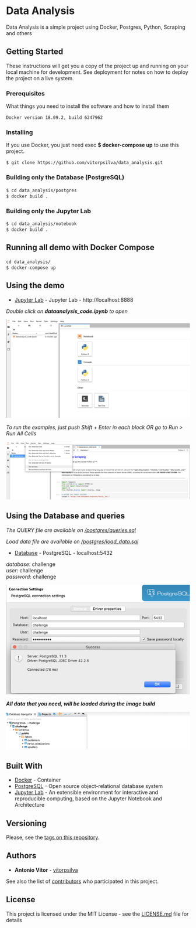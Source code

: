 # Data Analysis
Data Analysis is a simple project using Docker, Postgres, Python, Scraping and others

## Getting Started

These instructions will get you a copy of the project up and running on your local machine for development. See deployment for notes on how to deploy the project on a live system.

### Prerequisites

What things you need to install the software and how to install them

```
Docker version 18.09.2, build 6247962
```

### Installing

If you use Docker, you just need exec **$ docker-compose up** to use this project.

```
$ git clone https://github.com/vitorpsilva/data_analysis.git
```
### Building only the Database (PostgreSQL)
```
$ cd data_analysis/postgres
$ docker build .
```

### Building only the Jupyter Lab

```
$ cd data_analysis/notebook
$ docker build .
```

## Running **all demo** with Docker Compose

```
cd data_analysis/
$ docker-compose up
```

## Using the demo

* [Jupyter Lab](http://localhost:8888) - Jupyter Lab - http://localhost:8888

*Double click on **dataanalysis_code.ipynb** to open*

![Jupyter Welcome](/images/jupyterlab_welcome.png)

*To run the examples, just push Shift + Enter in each block OR go to Run > Run All Cells*

![Jupyter Welcome](/images/jupyterlab_run.png)

## Using the Database and queries

*The QUERY file are available on [/postgres/queries.sql](/postgres/queries.sql)*

*Load data file are available on [/postgres/load_data.sql](/postgres/load_data.sql)*

* [Database](http://localhost:5432) - PostgreSQL - localhost:5432

*database*: challenge
<br>
*user*: challenge
<br>
*password*: challenge

![Database Connection](/images/postgres_connection.png)

***All data that you need, will be loaded during the image build*** 

![Database Structure](/images/postgres_structure.png)

## Built With

* [Docker](https://www.docker.com/) - Container
* [PostgreSQL](https://www.postgresql.org/about/) - Open source            object-relational database system
* [Jupyter Lab](https://github.com/jupyterlab/jupyterlab) - An extensible environment for interactive and reproducible computing, based on the Jupyter Notebook and Architecture

## Versioning

Please, see the [tags on this repository](https://github.com/vitorpsilva/data_analysis/tags).

## Authors

* **Antonio Vitor** - [vitorpsilva](https://github.com/vitorpsilva)

See also the list of [contributors](https://github.com/vitorpsilva/data_analysis/contributors) who participated in this project.

## License

This project is licensed under the MIT License - see the [LICENSE.md](LICENSE.md) file for details
